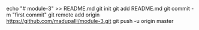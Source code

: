 echo "# module-3" >> README.md
git init
git add README.md
git commit -m "first commit"
git remote add origin https://github.com/madupalli/module-3.git
git push -u origin master
